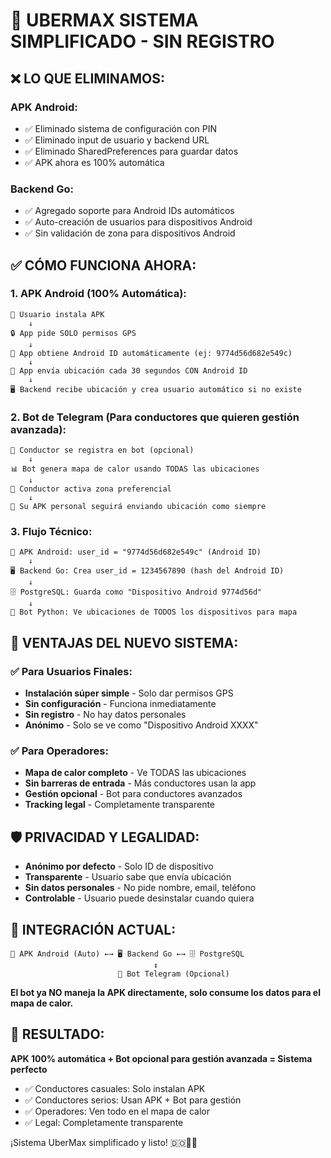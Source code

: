 # 🎯 UBERMAX SISTEMA SIMPLIFICADO - SIN REGISTRO

## ❌ **LO QUE ELIMINAMOS:**

### **APK Android:**
- ✅ Eliminado sistema de configuración con PIN
- ✅ Eliminado input de usuario y backend URL
- ✅ Eliminado SharedPreferences para guardar datos
- ✅ APK ahora es 100% automática

### **Backend Go:**
- ✅ Agregado soporte para Android IDs automáticos
- ✅ Auto-creación de usuarios para dispositivos Android
- ✅ Sin validación de zona para dispositivos Android

## ✅ **CÓMO FUNCIONA AHORA:**

### **1. APK Android (100% Automática):**
```
📱 Usuario instala APK
    ↓
🔒 App pide SOLO permisos GPS
    ↓  
🤖 App obtiene Android ID automáticamente (ej: 9774d56d682e549c)
    ↓
📍 App envía ubicación cada 30 segundos CON Android ID
    ↓
🖥️ Backend recibe ubicación y crea usuario automático si no existe
```

### **2. Bot de Telegram (Para conductores que quieren gestión avanzada):**
```
🤖 Conductor se registra en bot (opcional)
    ↓
📊 Bot genera mapa de calor usando TODAS las ubicaciones
    ↓
🎯 Conductor activa zona preferencial
    ↓  
📱 Su APK personal seguirá enviando ubicación como siempre
```

### **3. Flujo Técnico:**
```
📱 APK Android: user_id = "9774d56d682e549c" (Android ID)
    ↓
🖥️ Backend Go: Crea user_id = 1234567890 (hash del Android ID)
    ↓
🗄️ PostgreSQL: Guarda como "Dispositivo Android 9774d56d"
    ↓
🤖 Bot Python: Ve ubicaciones de TODOS los dispositivos para mapa
```

## 🔄 **VENTAJAS DEL NUEVO SISTEMA:**

### **✅ Para Usuarios Finales:**
- **Instalación súper simple** - Solo dar permisos GPS
- **Sin configuración** - Funciona inmediatamente
- **Sin registro** - No hay datos personales
- **Anónimo** - Solo se ve como "Dispositivo Android XXXX"

### **✅ Para Operadores:**
- **Mapa de calor completo** - Ve TODAS las ubicaciones
- **Sin barreras de entrada** - Más conductores usan la app
- **Gestión opcional** - Bot para conductores avanzados
- **Tracking legal** - Completamente transparente

## 🛡️ **PRIVACIDAD Y LEGALIDAD:**

- **Anónimo por defecto** - Solo ID de dispositivo
- **Transparente** - Usuario sabe que envía ubicación
- **Sin datos personales** - No pide nombre, email, teléfono
- **Controlable** - Usuario puede desinstalar cuando quiera

## 🚀 **INTEGRACIÓN ACTUAL:**

```
📱 APK Android (Auto) ←→ 🖥️ Backend Go ←→ 🗄️ PostgreSQL
                                ↕️
                        🤖 Bot Telegram (Opcional)
```

**El bot ya NO maneja la APK directamente, solo consume los datos para el mapa de calor.**

## 🎯 **RESULTADO:**

**APK 100% automática + Bot opcional para gestión avanzada = Sistema perfecto**

- ✅ Conductores casuales: Solo instalan APK
- ✅ Conductores serios: Usan APK + Bot para gestión
- ✅ Operadores: Ven todo en el mapa de calor
- ✅ Legal: Completamente transparente

¡Sistema UberMax simplificado y listo! 🇩🇴🚗💨 